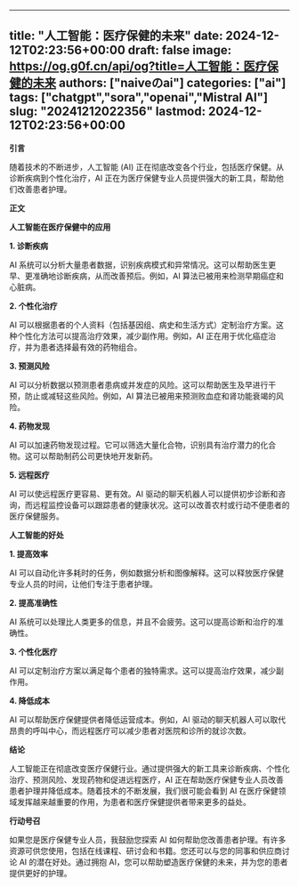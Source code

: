 
---
title: "人工智能：医疗保健的未来"
date: 2024-12-12T02:23:56+00:00
draft: false
image: https://og.g0f.cn/api/og?title=人工智能：医疗保健的未来
authors: ["naiveのai"]
categories: ["ai"]
tags: ["chatgpt","sora","openai","Mistral AI"]
slug: "20241212022356"
lastmod: 2024-12-12T02:23:56+00:00
---
**引言**

随着技术的不断进步，人工智能 (AI) 正在彻底改变各个行业，包括医疗保健。从诊断疾病到个性化治疗，AI 正在为医疗保健专业人员提供强大的新工具，帮助他们改善患者护理。

**正文**

**人工智能在医疗保健中的应用**

**1. 诊断疾病**

AI 系统可以分析大量患者数据，识别疾病模式和异常情况。这可以帮助医生更早、更准确地诊断疾病，从而改善预后。例如，AI 算法已被用来检测早期癌症和心脏病。

**2. 个性化治疗**

AI 可以根据患者的个人资料（包括基因组、病史和生活方式）定制治疗方案。这种个性化方法可以提高治疗效果，减少副作用。例如，AI 正在用于优化癌症治疗，并为患者选择最有效的药物组合。

**3. 预测风险**

AI 可以分析数据以预测患者患病或并发症的风险。这可以帮助医生及早进行干预，防止或减轻这些风险。例如，AI 算法已被用来预测败血症和肾功能衰竭的风险。

**4. 药物发现**

AI 可以加速药物发现过程。它可以筛选大量化合物，识别具有治疗潜力的化合物。这可以帮助制药公司更快地开发新药。

**5. 远程医疗**

AI 可以使远程医疗更容易、更有效。AI 驱动的聊天机器人可以提供初步诊断和咨询，而远程监控设备可以跟踪患者的健康状况。这可以改善农村或行动不便患者的医疗保健服务。

**人工智能的好处**

**1. 提高效率**

AI 可以自动化许多耗时的任务，例如数据分析和图像解释。这可以释放医疗保健专业人员的时间，让他们专注于患者护理。

**2. 提高准确性**

AI 系统可以处理比人类更多的信息，并且不会疲劳。这可以提高诊断和治疗的准确性。

**3. 个性化医疗**

AI 可以定制治疗方案以满足每个患者的独特需求。这可以提高治疗效果，减少副作用。

**4. 降低成本**

AI 可以帮助医疗保健提供者降低运营成本。例如，AI 驱动的聊天机器人可以取代昂贵的呼叫中心，而远程医疗可以减少患者对医院和诊所的就诊次数。

**结论**

人工智能正在彻底改变医疗保健行业。通过提供强大的新工具来诊断疾病、个性化治疗、预测风险、发现药物和促进远程医疗，AI 正在帮助医疗保健专业人员改善患者护理并降低成本。随着技术的不断发展，我们很可能会看到 AI 在医疗保健领域发挥越来越重要的作用，为患者和医疗保健提供者带来更多的益处。

**行动号召**

如果您是医疗保健专业人员，我鼓励您探索 AI 如何帮助您改善患者护理。有许多资源可供您使用，包括在线课程、研讨会和书籍。您还可以与您的同事和供应商讨论 AI 的潜在好处。通过拥抱 AI，您可以帮助塑造医疗保健的未来，并为您的患者提供更好的护理。